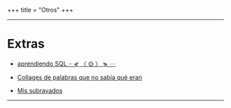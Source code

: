 +++
title = "Otros"
+++

---
# Extras 

* [aprendiendo SQL  ┈ ⋞ 〈 ⏣ 〉 ⋟ ┈ ](/Otro/SQL/)

* [Collages de palabras que no sabía qué eran](/Otro/palabras/)

* [Mis subrayados](/menu3) 
---